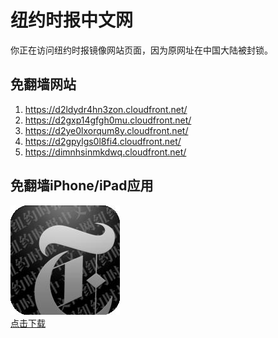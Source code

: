 <h1>纽约时报中文网</h1>
<p>你正在访问纽约时报镜像网站页面，因为原网址在中国大陆被封锁。</p>
<h2>免翻墙网站</h2>
<ol>
<li><a href="https://d2ldydr4hn3zon.cloudfront.net/" target="1">https://d2ldydr4hn3zon.cloudfront.net/</a></li>
<li><a href="https://d2gxp14gfgh0mu.cloudfront.net/" target="2">https://d2gxp14gfgh0mu.cloudfront.net/</a></li>
<li><a href="https://d2ye0lxorqum8y.cloudfront.net/" target="3">https://d2ye0lxorqum8y.cloudfront.net/</a></li>
<li><a href="https://d2gpylgs0l8fi4.cloudfront.net/" target="4">https://d2gpylgs0l8fi4.cloudfront.net/</a></li>
<li><a href="https://dimnhsinmkdwq.cloudfront.net/" target="5">https://dimnhsinmkdwq.cloudfront.net/</a></li>
</ol>
<h2>免翻墙iPhone/iPad应用</h2>
<p>
	<a href="https://itunes.apple.com/cn/app/niu-yue-shi-bao-zhong-wen-wang/id807498298?mt=8">
		<img src="icon175x175.jpeg" />
		<br/>点击下载
	</a>
</p>
